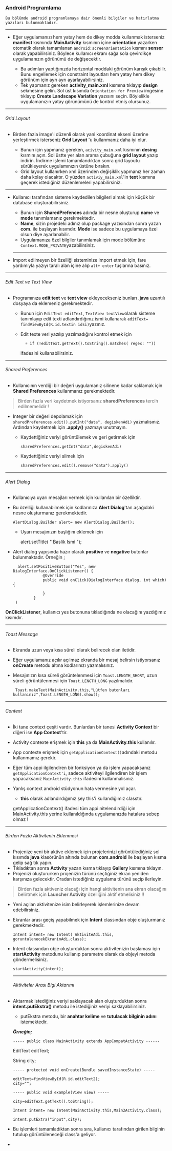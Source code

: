 <h3>Android Programlama</h3>

    Bu bölümde android programlamaya dair önemli bilgiler ve hatırlatma yazıları bulunmaktadır.

----
* Eğer uygulamanızı hem yatay hem de dikey modda kullanmak isterseniz **manifest** kısmında **MainActivity** kısmının içine **orientation** yazarken otomatik olarak tamamlanan  `android:screenOrientation` kısmını **sensor** olarak yapabilirsiniz. Böylece kullanıcı ekranı sağa sola çevirdikçe uygulamanızın görünümü de değişecektir.
 
   * Bu adımları yaptığınızda horizontal moddaki görünüm karışık çıkabilir. Bunu engellemek için constraint layoutları hem yatay hem dikey görünüm için ayrı ayrı ayarlayabilirsiniz.
   * Tek yapmanız gereken **activity_main.xml** kısmına tıklayıp **design** sekmesine gelin. Sol üst kısımda `Orientation for Preview` imgesine tıklayıp **Create Landscape Variation** yazısını seçin. Böylelikle uygulamanızın yatay görünümünü de kontrol etmiş olursunuz.

----
<h6> Grid Layout </h6>

* Birden fazla image'i düzenli olarak yani koordinat ekseni üzerine yerleştirmek isterseniz **Grid Layout** 'u kullanmanız daha iyi olur.
 
  * Bunun için yapmanız gereken, `acivity_main.xml` kısmının **desing** kısmını açın. Sol üstte yer alan arama çubuğuna **grid layout** yazıp indirin. İndirme işlemi tamamlandıktan sonra grid layoutu sürükleyerek uygulamınızın üstüne bırakın.
  * Grid layout kullanırken xml üzerinden değişiklik yapmanız her zaman daha kolay olacaktır. O yüzden `activiy_main.xml`'in **text** kısmına geçerek istediğiniz düzenlemeleri yapabilirsiniz.

----

* Kullanıcı tarafından sisteme kaydedilen bilgileri almak için küçük bir database oluşturabilirsiniz.

  * Bunun için **SharedPrefences** adında bir nesne oluşturup **name** ve **mode** tanımlamanız gerekmektedir.
  *  **Name**, sizin projedeki adınız olup package yazısından sonra yazan **com.** ile başlayan kısımdır. **Mode** ise sadece bu uygulamaya özel olsun diye ayarlanabilir.
  *  Uygulamanıza özel bilgiler tanımlamak için mode bölümüne `Context.MODE_PRIVATE`yazabilirsiniz.
  
  ----
* Import edilmeyen bir özelliği sisteminize import etmek için, fare yardımıyla yazıyı taralı alan içine alıp `alt+ enter` tuşlarına basınız.
----
<h6> Edit Text ve Text View </h6>

* Programınıza  **edit text** ve **text view** ekleyecekseniz bunları **.java** uzantılı dosyaya da eklemeniz gerekmektedir.

  * Bunun için `EditText editText`, `TextView textView`olarak sisteme tanımlayıp edit texti adlandırdığınız ismi kullanarak `editText= findViewById(R.id.textin idsi)`yazınız.
  * Edit texte veri yazılıp yazılmadığını kontrol etmek için 
         
          ☼ if (!editText.getText().toString().matches( regex: ""))
         
     ifadesini kullanabilirsiniz.
----
<h6> Shared Preferences </h6>

* Kullanıcının verdiği bir değeri uygulamanız silinene kadar saklamak için **Shared Preferences** kullanmanız gerekmektedir.

>Birden fazla veri kaydetmek istiyorsanız **sharedPreferences** tercih edilmemelidir !
  

 * Integer bir değeri depolamak için `sharedPreferences.edit().putInt("data", degiskenAdi)` yazmalısınız. Ardından kaydetmek için **.apply()** yazmayı unutmayın.
     
   *  Kaydettiğiniz veriyi görüntülemek ve geri getirmek için
         
          sharedPreferences.getInt("data",degiskenAdi)
  
   * Kaydettiğiniz veriyi silmek için
    
         sharedPreferences.edit().remove("data").apply()

    
 > 
 ---   
 <h6> Alert Dialog </h6>
 
 * Kullanıcıya uyarı mesajları vermek için kullanılan  bir özelliktir. 
 * Bu özelliği kullanabilmek için kodlarınıza **Alert Dialog**'tan aşağıdaki nesne oluşturmanız gerekmektedir.
 
       AlertDialog.Builder alert= new AlertDialog.Builder();
     
    * Uyarı mesajınızın başlığını eklemek için
   
      alert.setTitle( " Baslik Ismi "); 
 * Alert dialog yapısında hazır olarak **positive** ve **negative** butonlar bulunmaktadır. Örneğin ;
     
         alert.setPositiveButton("Yes", new DialogInterface.OnClickListener() {
                    @Override
                    public void onClick(DialogInterface dialog, int which) {
                        
                    }
                }
        )

**OnClickListener**, kullanıcı yes butonuna tıkladığında ne olacağını yazdığımız kısımdır.

----

<h6> Toast Message </h6>

* Ekranda uzun veya kısa süreli olarak belirecek olan iletidir. 

 * Eğer uygulamanız açılır açılmaz ekranda bir mesaj belirsin istiyorsanız **onCreate** metodu altına kodlarınızı yazmalısınız.
 * Mesajınızın kısa süreli görüntelenmesi için `Toast.LENGTH_SHORT`,	 uzun süreli görüntülenmesi için `Toast.LENGTH_LONG` yazılmalıdır.
  
        Toast.makeText(MainActivity.this,"Lütfen butonları kullanınız",Toast.LENGTH_LONG).show();
        
----
<h6> Context </h6>

* İki tane context çeşiti vardır. Bunlardan bir tanesi **Activity Context** bir diğeri ise **App Context**'tir.
* Activity contexte erişmek için **this** ya da **MainActivity.this** kullanılır. 
* App contexte erişmek için `getApplicationContext()`adındaki metodu kullanmamız gerekir.
* Eğer tüm appi ilgilendiren bir fonksiyon ya da işlem yapacaksanız `getApplicationContext'i`, sadece aktiviteyi ilgilendiren bir işlem yapacaksanız `MainActivity.this` ifadesini kullanmalısınız.
* Yanlış context android stüdyonun hata vermesine yol açar. 
  
     * **this** olarak adlandırdığımız şey this'i kullandığımız classtır.
    
    
     getApplicationContext() ifadesi tüm appi nitelendirdiği için 
     MainActivity.this yerine kullanıldığında uygulamanızda hatalara sebep olmaz !
     
---
<h6> Birden Fazla Aktivitenin Eklenmesi </h6>

* Projenize yeni bir aktive eklemek için projelerinizi görüntülediğiniz sol kısımda **java** klasörünün altında bulunan **com.android** ile başlayan kısma gelip sağ tık yapın.
* Tıkladıktan sonra **Activity** yazan kısma tıklayıp **Gallery** kısmına tıklayın.
*  Projenizi oluştururken projenizin türünü seçtiğiniz ekran yeniden karşınıza gelecektir. Oradan istediğiniz uygulama türünü seçip ilerleyin.

> Birden fazla aktiveniz olacağı için hangi aktivitenin ana ekran olacağını belirtmek için
> **Launcher Activity** özelliğini aktif etmelisiniz !!

* Yeni açılan aktivitenize isim belirleyerek işlemlerinize devam edebilirsiniz.

* Ekranlar arası geçiş yapabilmek için **Intent** classından obje oluşturmanız gerekmektedir.

      Intent intent= new Intent( AktiviteAdi.this, goruntulenecekEkraninAdi.class);
 
* Intent classından obje oluşturduktan sonra aktivitenizin başlaması için **startActivity** metodunu kullanıp parametre olarak da objeyi metoda göndermelisiniz. 

      startActivity(intent);
      
  ----
  
  <h6>Aktiviteler Arası Bigi Aktarımı </h6>
  
 * Aktarmak istediğiniz veriyi saklayacak alan oluşturduktan sonra **intent.putEkstra()**
 metodu ile istediğiniz veriyi saklayabilirsiniz.
 
      * putEkstra metodu, bir **anahtar kelime** ve **tutulacak bilginin adını** istemektedir.


   ***Örneğin;***
   
       ----- public class MainActivity extends AppCompatActivity ------
      
      EditText editText;
      
      String city;
       
       ----- protected void onCreate(Bundle savedInstanceState) -----
       
       editText=findViewById(R.id.editText2);
       city="";
       
       ----- public void example(View view) -----
       
       city=editText.getText().toString();
       
       Intent intent= new Intent(MainActivity.this,Main2Activity.class);
       
       intent.putExtra("input",city);
     
 * Bu işlemleri tamamladıktan sonra sıra, kullanıcı tarafından girilen bilginin tutulup görüntüleneceği class'a geliyor.

*
       
       
